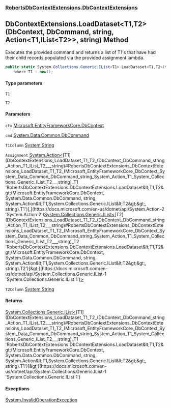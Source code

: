 ### [RobertsDbContextExtensions](RobertsDbContextExtensions 'RobertsDbContextExtensions').[DbContextExtensions](DbContextExtensions 'RobertsDbContextExtensions.DbContextExtensions')
## DbContextExtensions.LoadDataset&lt;T1,T2&gt;(DbContext, DbCommand, string, Action&lt;T1,IList&lt;T2&gt;&gt;, string) Method
Executes the provided command and returns a list of T1's that
have had their child records populated via the provided assignment
lambda. 
```csharp
public static System.Collections.Generic.IList<T1> LoadDataset<T1,T2>(this Microsoft.EntityFrameworkCore.DbContext ctx, System.Data.Common.DbCommand cmd, string T1Column, System.Action<T1,System.Collections.Generic.IList<T2>> Assignment, string T2Column=null)
    where T1 : new();
```
#### Type parameters
<a name='RobertsDbContextExtensions_DbContextExtensions_LoadDataset_T1_T2_(Microsoft_EntityFrameworkCore_DbContext_System_Data_Common_DbCommand_string_System_Action_T1_System_Collections_Generic_IList_T2___string)_T1'></a>
`T1`  
  
<a name='RobertsDbContextExtensions_DbContextExtensions_LoadDataset_T1_T2_(Microsoft_EntityFrameworkCore_DbContext_System_Data_Common_DbCommand_string_System_Action_T1_System_Collections_Generic_IList_T2___string)_T2'></a>
`T2`  
  
#### Parameters
<a name='RobertsDbContextExtensions_DbContextExtensions_LoadDataset_T1_T2_(Microsoft_EntityFrameworkCore_DbContext_System_Data_Common_DbCommand_string_System_Action_T1_System_Collections_Generic_IList_T2___string)_ctx'></a>
`ctx` [Microsoft.EntityFrameworkCore.DbContext](https://docs.microsoft.com/en-us/dotnet/api/Microsoft.EntityFrameworkCore.DbContext 'Microsoft.EntityFrameworkCore.DbContext')  
  
<a name='RobertsDbContextExtensions_DbContextExtensions_LoadDataset_T1_T2_(Microsoft_EntityFrameworkCore_DbContext_System_Data_Common_DbCommand_string_System_Action_T1_System_Collections_Generic_IList_T2___string)_cmd'></a>
`cmd` [System.Data.Common.DbCommand](https://docs.microsoft.com/en-us/dotnet/api/System.Data.Common.DbCommand 'System.Data.Common.DbCommand')  
  
<a name='RobertsDbContextExtensions_DbContextExtensions_LoadDataset_T1_T2_(Microsoft_EntityFrameworkCore_DbContext_System_Data_Common_DbCommand_string_System_Action_T1_System_Collections_Generic_IList_T2___string)_T1Column'></a>
`T1Column` [System.String](https://docs.microsoft.com/en-us/dotnet/api/System.String 'System.String')  
  
<a name='RobertsDbContextExtensions_DbContextExtensions_LoadDataset_T1_T2_(Microsoft_EntityFrameworkCore_DbContext_System_Data_Common_DbCommand_string_System_Action_T1_System_Collections_Generic_IList_T2___string)_Assignment'></a>
`Assignment` [System.Action&lt;](https://docs.microsoft.com/en-us/dotnet/api/System.Action-2 'System.Action`2')[T1](DbContextExtensions_LoadDataset_T1_T2_(DbContext_DbCommand_string_Action_T1_IList_T2___string)#RobertsDbContextExtensions_DbContextExtensions_LoadDataset_T1_T2_(Microsoft_EntityFrameworkCore_DbContext_System_Data_Common_DbCommand_string_System_Action_T1_System_Collections_Generic_IList_T2___string)_T1 'RobertsDbContextExtensions.DbContextExtensions.LoadDataset&lt;T1,T2&gt;(Microsoft.EntityFrameworkCore.DbContext, System.Data.Common.DbCommand, string, System.Action&lt;T1,System.Collections.Generic.IList&lt;T2&gt;&gt;, string).T1')[,](https://docs.microsoft.com/en-us/dotnet/api/System.Action-2 'System.Action`2')[System.Collections.Generic.IList&lt;](https://docs.microsoft.com/en-us/dotnet/api/System.Collections.Generic.IList-1 'System.Collections.Generic.IList`1')[T2](DbContextExtensions_LoadDataset_T1_T2_(DbContext_DbCommand_string_Action_T1_IList_T2___string)#RobertsDbContextExtensions_DbContextExtensions_LoadDataset_T1_T2_(Microsoft_EntityFrameworkCore_DbContext_System_Data_Common_DbCommand_string_System_Action_T1_System_Collections_Generic_IList_T2___string)_T2 'RobertsDbContextExtensions.DbContextExtensions.LoadDataset&lt;T1,T2&gt;(Microsoft.EntityFrameworkCore.DbContext, System.Data.Common.DbCommand, string, System.Action&lt;T1,System.Collections.Generic.IList&lt;T2&gt;&gt;, string).T2')[&gt;](https://docs.microsoft.com/en-us/dotnet/api/System.Collections.Generic.IList-1 'System.Collections.Generic.IList`1')[&gt;](https://docs.microsoft.com/en-us/dotnet/api/System.Action-2 'System.Action`2')  
  
<a name='RobertsDbContextExtensions_DbContextExtensions_LoadDataset_T1_T2_(Microsoft_EntityFrameworkCore_DbContext_System_Data_Common_DbCommand_string_System_Action_T1_System_Collections_Generic_IList_T2___string)_T2Column'></a>
`T2Column` [System.String](https://docs.microsoft.com/en-us/dotnet/api/System.String 'System.String')  
  
#### Returns
[System.Collections.Generic.IList&lt;](https://docs.microsoft.com/en-us/dotnet/api/System.Collections.Generic.IList-1 'System.Collections.Generic.IList`1')[T1](DbContextExtensions_LoadDataset_T1_T2_(DbContext_DbCommand_string_Action_T1_IList_T2___string)#RobertsDbContextExtensions_DbContextExtensions_LoadDataset_T1_T2_(Microsoft_EntityFrameworkCore_DbContext_System_Data_Common_DbCommand_string_System_Action_T1_System_Collections_Generic_IList_T2___string)_T1 'RobertsDbContextExtensions.DbContextExtensions.LoadDataset&lt;T1,T2&gt;(Microsoft.EntityFrameworkCore.DbContext, System.Data.Common.DbCommand, string, System.Action&lt;T1,System.Collections.Generic.IList&lt;T2&gt;&gt;, string).T1')[&gt;](https://docs.microsoft.com/en-us/dotnet/api/System.Collections.Generic.IList-1 'System.Collections.Generic.IList`1')  
#### Exceptions
[System.InvalidOperationException](https://docs.microsoft.com/en-us/dotnet/api/System.InvalidOperationException 'System.InvalidOperationException')  
